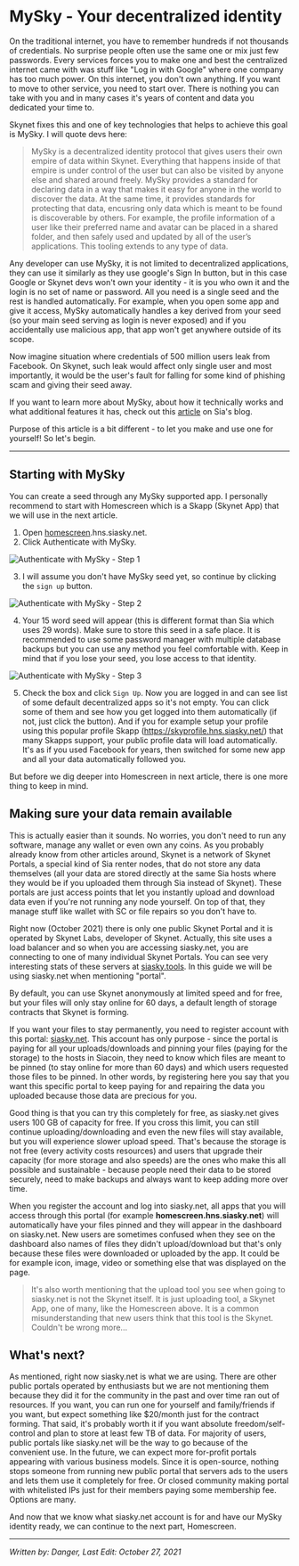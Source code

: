 # MySky - Your decentralized identity

On the traditional internet, you have to remember hundreds if not thousands of credentials. No surprise people often use the same one or mix just few passwords. Every services forces you to make one and best the centralized internet came with was stuff like "Log in with Google" where one company has too much power. On this internet, you don't own anything. If you want to move to other service, you need to start over. There is nothing you can take with you and in many cases it's years of content and data you dedicated your time to.

Skynet fixes this and one of key technologies that helps to achieve this goal is MySky. I will quote devs here:

>MySky is a decentralized identity protocol that gives users their own empire of data within Skynet. Everything that happens inside of that empire is under control of the user but can also be visited by anyone else and shared around freely. MySky provides a standard for declaring data in a way that makes it easy for anyone in the world to discover the data. At the same time, it provides standards for protecting that data, encusring only data which is meant to be found is discoverable by others. For example, the profile information of a user like their preferred name and avatar can be placed in a shared folder, and then safely used and updated by all of the user’s applications. This tooling extends to any type of data.

Any developer can use MySky, it is not limited to decentralized applications, they can use it similarly as they use google's Sign In button, but in this case Google or Skynet devs won't own your identity - it is you who own it and the login is no set of name or password. All you need is a single seed and the rest is handled automatically. For example, when you open some app and give it access, MySky automatically handles a key derived from your seed (so your main seed serving as login is never exposed) and if you accidentally use malicious app, that app won't get anywhere outside of its scope.

Now imagine situation where credentials of 500 million users leak from Facebook. On Skynet, such leak would affect only single user and most importantly, it would be the user's fault for falling for some kind of phishing scam and giving their seed away.

If you want to learn more about MySky, about how it technically works and what additional features it has, check out this [article](https://blog.sia.tech/mysky-your-home-on-the-global-operating-system-of-the-future-5a288f89825c) on Sia's blog.

Purpose of this article is a bit different - to let you make and use one for yourself! So let's begin.

---

## Starting with MySky

You can create a seed through any MySky supported app. I personally recommend to start with Homescreen which is a Skapp (Skynet App) that we will use in the next article.

1. Open [homescreen](https://homescreen.hns.siasky.net/).hns.siasky.net.
2. Click Authenticate with MySky.

![Authenticate with MySky - Step 1](../static/assets/mysky/mysky-auth-1.png)

3. I will assume you don't have MySky seed yet, so continue by clicking the `sign up` button.

![Authenticate with MySky - Step 2](../static/assets/mysky/mysky-auth-2.png)

4. Your 15 word seed will appear (this is different format than Sia which uses 29 words). Make sure to store this seed in a safe place. It is recommended to use some password manager with multiple database backups but you can use any method you feel comfortable with. Keep in mind that if you lose your seed, you lose access to that identity.

![Authenticate with MySky - Step 3](../static/assets/mysky/mysky-auth-3.png)

5. Check the box and click `Sign Up`. Now you are logged in and can see list of some default decentralized apps so it's not empty. You can click some of them and see how you get logged into them automatically (if not, just click the button). And if you for example setup your profile using this popular profile Skapp (https://skyprofile.hns.siasky.net/) that many Skapps support, your public profile data will load automatically. It's as if you used Facebook for years, then switched for some new app and all your data automatically followed you.

But before we dig deeper into Homescreen in next article, there is one more thing to keep in mind.

## Making sure your data remain available

This is actually easier than it sounds. No worries, you don't need to run any software, manage any wallet or even own any coins. As you probably already know from other articles around, Skynet is a network of Skynet Portals, a special kind of Sia renter nodes, that do not store any data themselves (all your data are stored directly at the same Sia hosts where they would be if you uploaded them through Sia instead of Skynet). These portals are just access points that let you instantly upload and download data even if you're not running any node yourself. On top of that, they manage stuff like wallet with SC or file repairs so you don't have to.

Right now (October 2021) there is only one public Skynet Portal and it is operated by Skynet Labs, developer of Skynet. Actually, this site uses a load balancer and so when you are accessing siasky.net, you are connecting to one of many individual Skynet Portals. You can see very interesting stats of these servers at [siasky.tools](https://siasky.tools/). In this guide we will be using siasky.net when mentioning "portal".

By default, you can use Skynet anonymously at limited speed and for free, but your files will only stay online for 60 days, a default length of storage contracts that Skynet is forming.

If you want your files to stay permanently, you need to register account with this portal: [siasky.net](https://siasky.net/). This account has only purpose - since the portal is paying for all your uploads/downloads and pinning your files (paying for the storage) to the hosts in Siacoin, they need to know which files are meant to be pinned (to stay online for more than 60 days) and which users requested those files to be pinned. In other words, by registering here you say that you want this specific portal to keep paying for and repairing the data you uploaded because those data are precious for you.

Good thing is that you can try this completely for free, as siasky.net gives users 100 GB of capacity for free. If you cross this limit, you can still continue uploading/downloading and even the new files will stay available, but you will experience slower upload speed. That's because the storage is not free (every activity costs resources) and users that upgrade their capacity (for more storage and also speeds) are the ones who make this all possible and sustainable - because people need their data to be stored securely, need to make backups and always want to keep adding more over time.

When you register the account and log into siasky.net, all apps that you will access through this portal (for example **homescreen.hns.siasky.net**) will automatically have your files pinned and they will appear in the dashboard on siasky.net. New users are sometimes confused when they see on the dashboard also names of files they didn't upload/download but that's only because these files were downloaded or uploaded by the app. It could be for example icon, image, video or something else that was displayed on the page.

> It's also worth mentioning that the upload tool you see when going to siasky.net is not the Skynet itself. It is just uploading tool, a Skynet App, one of many, like the Homescreen above. It is a common misunderstanding that new users think that this tool is the Skynet. Couldn't be wrong more...

## What's next?

As mentioned, right now siasky.net is what we are using. There are other public portals operated by enthusiasts but we are not mentioning them because they did it for the community in the past and over time ran out of resources. If you want, you can run one for yourself and family/friends if you want, but expect something like $20/month just for the contract forming. That said, it's probably worth it if you want absolute freedom/self-control and plan to store at least few TB of data. For majority of users, public portals like siasky.net will be the way to go because of the convenient use. In the future, we can expect more for-profit portals appearing with various business models. Since it is open-source, nothing stops someone from running new public portal that servers ads to the users and lets them use it completely for free. Or closed community making portal with whitelisted IPs just for their members paying some membership fee. Options are many.

And now that we know what siasky.net account is for and have our MySky identity ready, we can continue to the next part, Homescreen.

---
*Written by: Danger, Last Edit: October 27, 2021*



